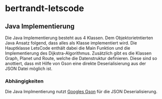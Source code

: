 # bertrandt-letscode

## Java Implementierung

Die Java Implementierung besteht aus 4 Klassen. Dem Objektorietntierten Java Ansatz folgend, dass alles als Klasse implementiert wird.
Die Hauptklasse LetsCode enthält dabei die Main Funktion und die Implementierung des Dijkstra-Algorithmus.
Zusätzlich gibt es die Klassen Graph, Planet und Route, welche die Datenstruktur definieren. Diese sind so anottiert, dass mit Hilfe von Gson eine direkte Deserialisierung aus der JSON Datei möglich ist.

### Abhängigkeiten

Die Java Implmentierung nutzt [Googles Gson](https://github.com/google/gson) für die JSON Deserialisierung.

